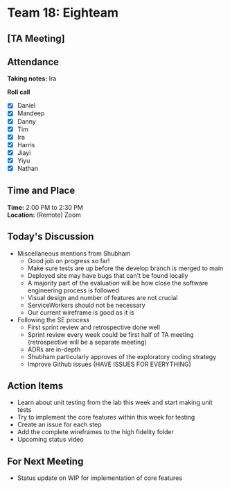 # Team 18: Eighteam

## \[TA Meeting\]
  
## Attendance
**Taking notes:** Ira
  
**Roll call**
- [x] Daniel
- [x] Mandeep
- [x] Danny
- [x] Tim
- [x] Ira
- [x] Harris
- [x] Jiayi
- [x] Yiyu
- [x] Nathan
  
## Time and Place
**Time:** 2:00 PM to 2:30 PM
<br/>
**Location:** (Remote) Zoom
  
## Today's Discussion
- Miscellaneous mentions from Shubham
  - Good job on progress so far!
  - Make sure tests are up before the develop branch is merged to main
  - Deployed site may have bugs that can't be found locally 
  - A majority part of the evaluation will be how close the software engineering process is followed
  - Visual design and number of features are not crucial
  - ServiceWorkers should not be necessary
  - Our current wireframe is good as it is
- Following the SE process
  - First sprint review and retrospective done well
  - Sprint review every week could be first half of TA meeting (retrospective will be a separate meeting)
  - ADRs are in-depth
  - Shubham particularly approves of the exploratory coding strategy
  - Improve Github issues (HAVE ISSUES FOR EVERYTHING)
  
## Action Items
- Learn about unit testing from the lab this week and start making unit tests
- Try to implement the core features within this week for testing
- Create an issue for each step
- Add the complete wireframes to the high fidelity folder
- Upcoming status video
 
## For Next Meeting
- Status update on WIP for implementation of core features
